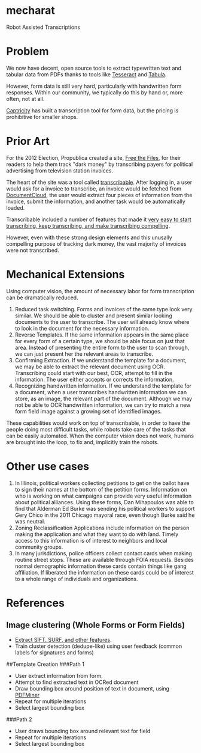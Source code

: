 mecharat
========

Robot Assisted Transcriptions

# Problem
We now have decent, open source tools to extract typewritten text and tabular data from PDFs thanks to tools like [Tesseract](https://code.google.com/p/tesseract-ocr/) and [Tabula](https://github.com/tabulapdf/tabula-extractor).

However, form data is still very hard, particularly with handwritten form responses. Within our community, we typically do this by hand or, more often, not at all.

[Captricity](http://captricity.com/) has built a transcription tool for form data, but the pricing is prohibitive for smaller shops. 

# Prior Art
For the 2012 Election, Propublica created a site, [Free the Files](https://projects.propublica.org/free-the-files/), for their readers to help them track "dark money" by transcribing payers for political advertising from television station invoices. 

The heart of the site was a tool called [transcribable](https://github.com/propublica/transcribable). After logging in,
 a user would ask for a invoice to transcribe, an invoice would be fetched from [DocumentCloud](http://www.documentcloud.org/home), the user would extract four pieces of information from the invoice, submit the information, and another task would be automatically loaded.
 
Transcribable included a number of features that made it [very easy to start transcribing, keep transcribing, and make transcribing compelling](http://www.propublica.org/nerds/item/casino-driven-design).

However, even with these strong design elements and this unusally compelling purpose of tracking dark money, the vast majority of invoices were not transcribed.

# Mechanical Extensions
Using computer vision, the amount of necessary labor for form transcription can be dramatically reduced.

1. Reduced task switching. Forms and invoices of the same type look very similar. We should be able to cluster and present similar looking documents to the user to transcribe. The user will already know where to look in the document for the necessary information.
2. Reverse Templates. If the same information appears in the same place for every form of a certain type, we should be able focus on just that area. Instead of presenting the entire form to the user to scan through, we can just present her the relevant areas to transcribe.
3. Confirming Extraction. If we understand the template for a document, we may be able to extract the relevant document using OCR. Transcribing could start with our best, OCR, attempt to fill in the information. The user either accepts or corrects the information.
4. Recognizing handwritten information. If we understand the template for a document, when a user transcribes handwritten information we can store, as an image, the relevant part of the document. Although we may not be able to OCR handwritten information, we can try to match a new form field image against a growing set of identified images.

These capabilities would work on top of transcribable, in order to have the people doing most difficult tasks, while robots take care of the tasks that can be easily automated. When the computer vision does not work, humans are brought into the loop, to fix and, implicitly train the robots. 

# Other use cases
1. In Illinois, political workers collecting petitions to get on the ballot have to sign their names at the bottom of the petition forms. Information on who is working on what campaigns can provide very useful information about political alliances. Using these forms, Dan Mihapoulos was able to find that Alderman Ed Burke was sending his political workers to support Gery Chico in the 2011 Chicago mayoral race, even though Burke said he was neutral.
2. Zoning Reclassification Applications include information on the person making the application and what they want to do with land. Timely access to this information is of interest to neighbors and local community groups.
3. In many jurisdictions, police officers collect contact cards when making routine street stops. These are available through FOIA requests. Besides normal demographic information these cards contain things like gang affiliation. If liberated the information on these cards could be of interest to a whole range of individuals and organizations.


# References
## Image clustering (Whole Forms or Form Fields) 
- [Extract SIFT, SURF, and other features](https://opencv-python-tutroals.readthedocs.org/en/latest/py_tutorials/py_feature2d/py_table_of_contents_feature2d/py_table_of_contents_feature2d.html#py-table-of-content-feature2d). 
- Train cluster detection (dedupe-like) using user feedback (common labels for signatures and forms)

##Template Creation
###Path 1
- User extract information from form.
- Attempt to find extracted text in OCRed document
- Draw bounding box around position of text in document, using [PDFMiner](http://www.unixuser.org/~euske/python/pdfminer/programming.html#basic)
- Repeat for multiple iterations
- Select largest bounding box

###Path 2
- User draws bounding box around relevant text for field
- Repeat for multiple iterations
- Select largest bounding box





